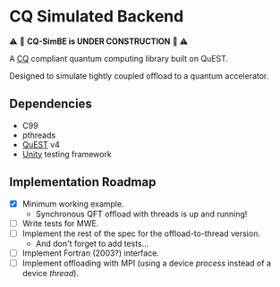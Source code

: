 # CQ Simulated Backend

:warning: :construction: **CQ-SimBE is UNDER CONSTRUCTION** :construction: :warning:

A [CQ](https://github.com/EPCCed/cq-spec) compliant quantum computing library built on QuEST.

Designed to simulate tightly coupled offload to a quantum accelerator.

## Dependencies

- C99
- pthreads
- [QuEST](https://github.com/QuEST-Kit/QuEST) v4
- [Unity](https://github.com/ThrowTheSwitch/Unity) testing framework

## Implementation Roadmap

- [x] Minimum working example.
  - Synchronous QFT offload with threads is up and running!
- [ ] Write tests for MWE.
- [ ] Implement the rest of the spec for the offload-to-thread version.
  - And don't forget to add tests...
- [ ] Implement Fortran (2003?) interface.
- [ ] Implement offloading with MPI (using a device _process_ instead of a device _thread_).